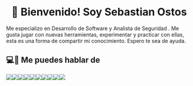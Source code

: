 <h1 align='center'>
  📡 Bienvenido!  Soy Sebastian Ostos
</h1>
Me especializo en Desarrollo de Software y Analista de Seguridad . Me gusta jugar con nuevas herramientas, experimentar y practicar con ellas, esta es una forma de compartir mi conocimiento. Espero te sea de ayuda.

## 💻🔨 Me puedes hablar de
![](https://img.shields.io/badge/HTML-black?logo=html5)![](https://img.shields.io/badge/CSS-red?logo=css3)![](https://img.shields.io/badge/JavaScript-black?logo=javascript)![](https://img.shields.io/badge/Code-black?logo=c)![](https://img.shields.io/badge/Code-black?label=C%2B%2B)![](https://img.shields.io/badge/Code-black?label=Java&labelColor=green)![](https://img.shields.io/badge/Python-black?logo=python)![](https://img.shields.io/badge/PHP-black?logo=php)![](https://img.shields.io/badge/MySQL-black?logo=mysql)![](https://img.shields.io/badge/Bash-black?logo=gnubash)
